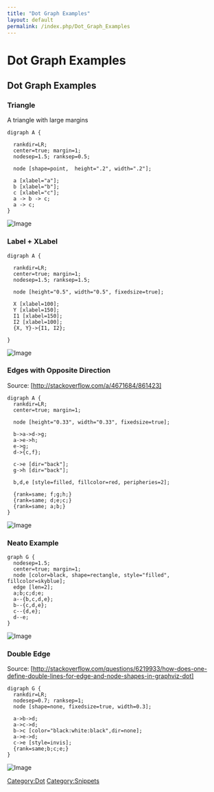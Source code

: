 ```yaml
---
title: "Dot Graph Examples"
layout: default
permalink: /index.php/Dot_Graph_Examples
---
```


# Dot Graph Examples

## Dot Graph Examples

### Triangle
A triangle with large margins

```text only
digraph A {

  rankdir=LR;
  center=true; margin=1; 
  nodesep=1.5; ranksep=0.5;

  node [shape=point,  height=".2", width=".2"];

  a [xlabel="a"];
  b [xlabel="b"];
  c [xlabel="c"];
  a -> b -> c;
  a -> c;
}
```

<img src="http://i.stack.imgur.com/ibImr.png" alt="Image">


### Label + XLabel
```text only
digraph A {

  rankdir=LR;
  center=true; margin=1; 
  nodesep=1.5; ranksep=1.5;

  node [height="0.5", width="0.5", fixedsize=true];
  
  X [xlabel=100];
  Y [xlabel=150];
  I1 [xlabel=150];
  I2 [xlabel=100];
  {X, Y}->{I1, I2};

}
```

<img src="http://habrastorage.org/files/380/2a0/b41/3802a0b414354ad58397d8a0ebfd0771.png" alt="Image">


### Edges with Opposite Direction
Source: [http://stackoverflow.com/a/4671684/861423]

```text only
digraph A {
  rankdir=LR;
  center=true; margin=1; 

  node [height="0.33", width="0.33", fixedsize=true];

  b->a->d->g;
  a->e->h;
  e->g;
  d->{c,f};

  c->e [dir="back"];
  g->h [dir="back"];

  b,d,e [style=filled, fillcolor=red, peripheries=2];

  {rank=same; f;g;h;}
  {rank=same; d;e;c;}
  {rank=same; a;b;}
}
```

<img src="http://habrastorage.org/files/ddb/cf5/f66/ddbcf5f668c94490a91a563fcfcd3515.png" alt="Image">


### Neato Example
```text only
graph G {
  nodesep=1.5;
  center=true; margin=1; 
  node [color=black, shape=rectangle, style="filled", fillcolor=skyblue];
  edge [len=2];
  a;b;c;d;e;
  a--{b,c,d,e};
  b--{c,d,e};
  c--{d,e};
  d--e;
}
```

<img src="http://habrastorage.org/files/4aa/a61/9d5/4aaa619d5eb6433a812eee3759c82efa.png" alt="Image">


### Double Edge
Source: [http://stackoverflow.com/questions/6219933/how-does-one-define-double-lines-for-edge-and-node-shapes-in-graphviz-dot]

```text only
digraph G {
  rankdir=LR;
  nodesep=0.7; ranksep=1;
  node [shape=none, fixedsize=true, width=0.3];

  a->b->d;
  a->c->d;
  b->c [color="black:white:black",dir=none];
  a->e->d;
  c->e [style=invis];
  {rank=same;b;c;e;}
}
```

<img src="http://habrastorage.org/files/f84/5d8/269/f845d826920c4289ae0376767482c798.png" alt="Image">


[Category:Dot](Category_Dot)
[Category:Snippets](Category_Snippets)